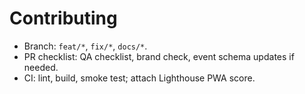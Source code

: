 # Contributing

- Branch: `feat/*`, `fix/*`, `docs/*`.
- PR checklist: QA checklist, brand check, event schema updates if needed.
- CI: lint, build, smoke test; attach Lighthouse PWA score.
